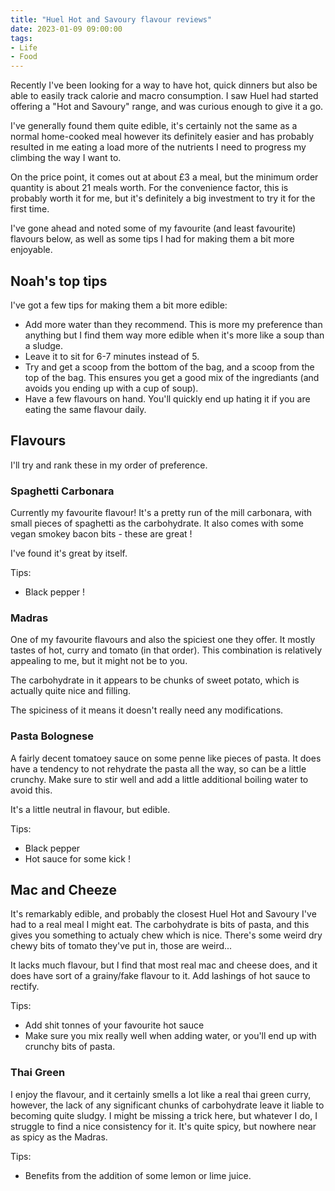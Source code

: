 ```yaml
---
title: "Huel Hot and Savoury flavour reviews"
date: 2023-01-09 09:00:00
tags:
- Life
- Food
---
```


Recently I've been looking for a way to have hot, quick dinners but also be able to easily track calorie and macro consumption. I saw Huel had started offering a "Hot and Savoury" range, and was curious enough to give it a go.

I've generally found them quite edible, it's certainly not the same as a normal home-cooked meal however its definitely easier and has probably resulted in me eating a load more of the nutrients I need to progress my climbing the way I want to.

On the price point, it comes out at about £3 a meal, but the minimum order quantity is about 21 meals worth. For the convenience factor, this is probably worth it for me, but it's definitely a big investment to try it for the first time.

I've gone ahead and noted some of my favourite (and least favourite) flavours below, as well as some tips I had for making them a bit more enjoyable.

## Noah's top tips

I've got a few tips for making them a bit more edible:

- Add more water than they recommend. This is more my preference than anything but I find them way more edible when it's more like a soup than a sludge.
- Leave it to sit for 6-7 minutes instead of 5.
- Try and get a scoop from the bottom of the bag, and a scoop from the top of the bag. This ensures you get a good mix of the ingrediants (and avoids you ending up with a cup of soup).
- Have a few flavours on hand. You'll quickly end up hating it if you are eating the same flavour daily.

## Flavours

I'll try and rank these in my order of preference.

### Spaghetti Carbonara

Currently my favourite flavour! It's a pretty run of the mill carbonara, with small pieces of spaghetti as the carbohydrate. It also comes with some vegan smokey bacon bits - these are great !

I've found it's great by itself.

Tips:

- Black pepper !

### Madras

One of my favourite flavours and also the spiciest one they offer. It mostly tastes of hot, curry and tomato (in that order). This combination is relatively appealing to me, but it might not be to you.

The carbohydrate in it appears to be chunks of sweet potato, which is actually quite nice and filling.

The spiciness of it means it doesn't really need any modifications.

### Pasta Bolognese

A fairly decent tomatoey sauce on some penne like pieces of pasta. It does have a tendency to not rehydrate the pasta
all the way, so can be a little crunchy. Make sure to stir well and add a little additional boiling water to avoid this.

It's a little neutral in flavour, but edible.

Tips:

- Black pepper
- Hot sauce for some kick !

## Mac and Cheeze

It's remarkably edible, and probably the closest Huel Hot and Savoury I've had to a real meal I might eat. The carbohydrate is bits of pasta, and this gives you something to actualy chew which is nice. There's some weird dry chewy bits of tomato they've put in, those are weird...

It lacks much flavour, but I find that most real mac and cheese does, and it does have sort of a grainy/fake flavour to it. Add lashings of hot sauce to rectify.

Tips:

- Add shit tonnes of your favourite hot sauce
- Make sure you mix really well when adding water, or you'll end up with crunchy bits of pasta.

### Thai Green

I enjoy the flavour, and it certainly smells a lot like a real thai green curry, however, the lack of any significant chunks of carbohydrate leave it liable to becoming quite sludgy. I might be missing a trick here, but whatever I do, I struggle to find a nice consistency for it. It's quite spicy, but nowhere near as spicy as the Madras.

Tips:

- Benefits from the addition of some lemon or lime juice.
